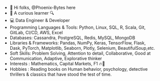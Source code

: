 - 👋 Hi folks, @Phoenix-Bytes here
- 👀 A curious learner 🔍
- 💻 Data Engineer & Developer
- Programming Languages & Tools: Python, Linux, SQL, R, Scala, Git, GitLab, CI/CD, AWS, Excel 
- Databases: Cassandra, PostgreSQL, Redis, MySQL, MongoDB
- Libraries & Frameworks: Pandas, NumPy, Keras, TensorFlow, Flask, Dask, PyTorch, Matplotlib, Seaborn, Plotly, Selenium,
  BeautifulSoup,etc.
- Soft Skills: Problem Solving, Attention to detail, Collaborative, Good at Communication, Adaptive, Explorative thinker
- Interests : Mathematics, Capital Markets, F1 🔥🏁
- Hobbies : Reading books on Human behavior, psychology, detective thrillers & classics that have stood the test of time.
  

<!---
Phoenix-Bytes/Phoenix-Bytes is a ✨ special ✨ repository because its `README.md` (this file) appears on your GitHub profile.
You can click the Preview link to take a look at your changes.
--->
